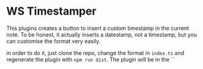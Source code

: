 # WS Timestamper

This plugins creates a button to insert a custom timestamp in the current note.
To be honest, it actually inserts a datestamp, not a timestamp, but you can
customise the format very easily.

in order to do it, just clone the repo, change the format in `index.ts` and regenerate the
plugin with `npm run dist`. The plugin will be in the ``
